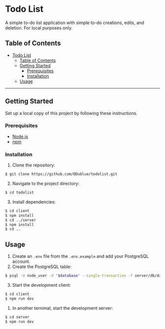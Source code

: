 # Todo List

A simple to-do list application with simple to-do creations, edits, and deletion. For local purposes only.

## Table of Contents

- [Todo List](#todo-list)
  - [Table of Contents](#table-of-contents)
  - [Getting Started](#getting-started)
    - [Prerequisites](#prerequisites)
    - [Installation](#installation)
  - [Usage](#usage)

---

## Getting Started

Set up a local copy of this project by following these instructions.

### Prerequisites

- [Node.js](https://nodejs.org/)
- [npm](https://www.npmjs.com/)

### Installation

1. Clone the repository:
```bash
$ git clone https://github.com/DDublue/todolist.git
```

2. Navigate to the project directory:
```bash
$ cd todolist
```

3. Install dependencies:
```bash
$ cd client
$ npm install
$ cd ../server
$ npm install
$ cd ..
```

## Usage

1. Create an `.env` file from the `.env.example` and add your PostgreSQL account.
2. Create the PostgreSQL table:
```bash
$ psql -U node_user -d "$database" --single-transaction -f server/db/database.sql -f server/db/schema.sql
```

3. Start the development client:
```bash
$ cd client
$ npm run dev
```

1. In another ternimal, start the development server:
```bash
$ cd server
$ npm run dev
```
